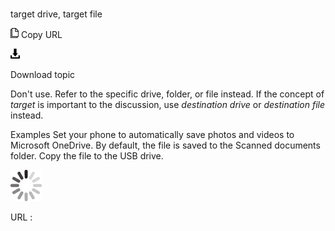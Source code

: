# 

target drive, target file

![Copy URL](media/target-drive-target-file/Copy.png)
Copy URL

![Download](media/target-drive-target-file/Download.png)

Download topic

Don't use. Refer to the specific drive, folder, or file instead. If the concept of *target* is important to the discussion, use *destination drive* or *destination file* instead. 

Examples
Set your phone to automatically save photos and videos to Microsoft OneDrive.
By default, the file is saved to the Scanned documents folder.
Copy the file to the USB drive.

![In progress](media/target-drive-target-file/activity-large.gif)

URL :
